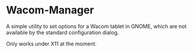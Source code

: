 # Wacom-Manager

A simple utility to set options for a Wacom tablet in GNOME, 
which are not available by the standard configuration dialog. 

Only works under X11 at the moment. 
